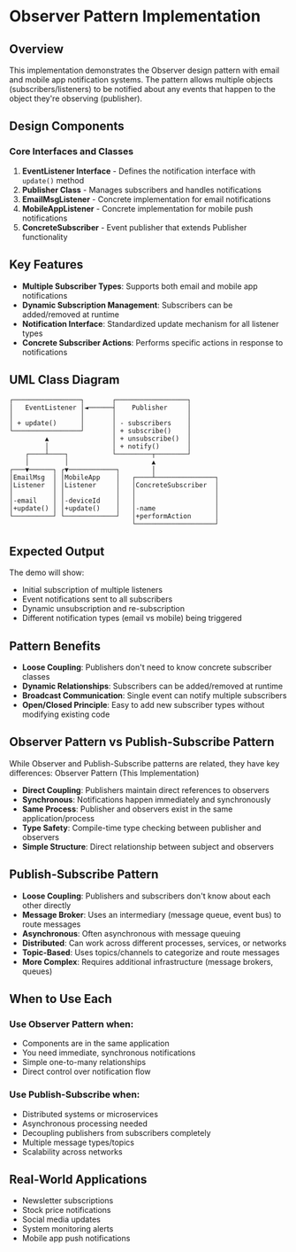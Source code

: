 # Observer Pattern Implementation

## Overview
This implementation demonstrates the Observer design pattern with email and mobile app notification systems. The pattern allows multiple objects (subscribers/listeners) to be notified about any events that happen to the object they're observing (publisher).

## Design Components

### Core Interfaces and Classes

1. **EventListener Interface** - Defines the notification interface with `update()` method
2. **Publisher Class** - Manages subscribers and handles notifications
3. **EmailMsgListener** - Concrete implementation for email notifications
4. **MobileAppListener** - Concrete implementation for mobile push notifications
5. **ConcreteSubscriber** - Event publisher that extends Publisher functionality

## Key Features

- **Multiple Subscriber Types**: Supports both email and mobile app notifications
- **Dynamic Subscription Management**: Subscribers can be added/removed at runtime
- **Notification Interface**: Standardized update mechanism for all listener types
- **Concrete Subscriber Actions**: Performs specific actions in response to notifications

## UML Class Diagram

```
┌─────────────────┐       ┌──────────────────┐
│   EventListener │◄──────┤    Publisher     │
│                 │       │                  │
│ + update()      │       │ - subscribers    │
└─────────────────┘       │ + subscribe()    │
         ▲                │ + unsubscribe()  │
         │                │ + notify()       │
    ┌────┴────┐           └─────────┬────────┘
    │         │                     ▲
┌───▼──────┐ ┌▼────────────┐        │
│EmailMsg  │ │MobileApp    │   ┌────┴───────────────┐
│Listener  │ │Listener     │   │ConcreteSubscriber  │
│          │ │             │   │                    │
│-email    │ │-deviceId    │   │                    │
│+update() │ │+update()    │   │-name               │
└──────────┘ └─────────────┘   │+performAction      │
                               └────────────────────┘
```

## Expected Output

The demo will show:
- Initial subscription of multiple listeners
- Event notifications sent to all subscribers
- Dynamic unsubscription and re-subscription
- Different notification types (email vs mobile) being triggered

## Pattern Benefits

- **Loose Coupling**: Publishers don't need to know concrete subscriber classes
- **Dynamic Relationships**: Subscribers can be added/removed at runtime
- **Broadcast Communication**: Single event can notify multiple subscribers
- **Open/Closed Principle**: Easy to add new subscriber types without modifying existing code

## Observer Pattern vs Publish-Subscribe Pattern
While Observer and Publish-Subscribe patterns are related, they have key differences:
Observer Pattern (This Implementation)

- **Direct Coupling**: Publishers maintain direct references to observers
- **Synchronous**: Notifications happen immediately and synchronously
- **Same Process**: Publisher and observers exist in the same application/process
- **Type Safety**: Compile-time type checking between publisher and observers
- **Simple Structure**: Direct relationship between subject and observers

## Publish-Subscribe Pattern

- **Loose Coupling**: Publishers and subscribers don't know about each other directly
- **Message Broker**: Uses an intermediary (message queue, event bus) to route messages
- **Asynchronous**: Often asynchronous with message queuing
- **Distributed**: Can work across different processes, services, or networks
- **Topic-Based**: Uses topics/channels to categorize and route messages
- **More Complex**: Requires additional infrastructure (message brokers, queues)

## When to Use Each
### Use Observer Pattern when:

- Components are in the same application
- You need immediate, synchronous notifications
- Simple one-to-many relationships
- Direct control over notification flow

### Use Publish-Subscribe when:

- Distributed systems or microservices
- Asynchronous processing needed
- Decoupling publishers from subscribers completely
- Multiple message types/topics
- Scalability across networks

## Real-World Applications

- Newsletter subscriptions
- Stock price notifications
- Social media updates
- System monitoring alerts
- Mobile app push notifications